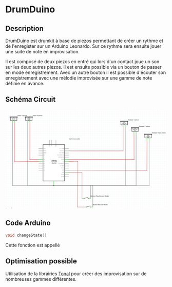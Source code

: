 # DrumDuino

## Description
DrumDuino est drumkit à base de piezos permettant de créer un rythme et de l'enregister sur un Arduino Leonardo. Sur ce rythme sera ensuite jouer une suite de note en improvisation.

Il est composé de deux piezos en entré qui lors d'un contact joue un son sur les deux autres piezos. Il est ensuite possible via un bouton de passer en mode enregistrement. Avec un autre bouton il est possible d'écouter son enregistrement avec une mélodie improvisée sur une gamme de note définie en avance.

## Schéma Circuit
![schema.png](schema.png)

## Code Arduino
```C
void changeState()
```
Cette fonction est appellé 





## Optimisation possible
Utilisation de la librairies [Tonal](https://github.com/danigb/tonal) pour créer des improvisation sur de nombreuses gammes différentes.
